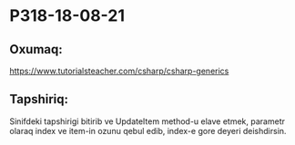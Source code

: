 # P318-18-08-21

## Oxumaq:

https://www.tutorialsteacher.com/csharp/csharp-generics

## Tapshiriq:

Sinifdeki tapshirigi bitirib ve UpdateItem method-u elave etmek, parametr olaraq index ve item-in ozunu qebul edib, index-e gore deyeri deishdirsin.
